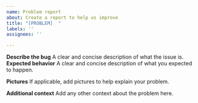 ```yaml
---
name: Problem report
about: Create a report to help us improve
title: "[PROBLEM]  "
labels: ''
assignees: ''

---
```


**Describe the bug**
A clear and concise description of what the issue is.
**Expected behavior**
A clear and concise description of what you expected to happen.

**Pictures**
If applicable, add pictures to help explain your problem.

**Additional context**
Add any other context about the problem here.
